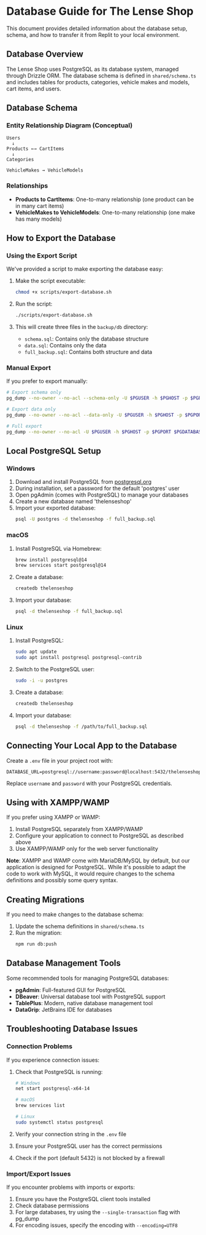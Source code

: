 # Database Guide for The Lense Shop

This document provides detailed information about the database setup, schema, and how to transfer it from Replit to your local environment.

## Database Overview

The Lense Shop uses PostgreSQL as its database system, managed through Drizzle ORM. The database schema is defined in `shared/schema.ts` and includes tables for products, categories, vehicle makes and models, cart items, and users.

## Database Schema

### Entity Relationship Diagram (Conceptual)

```
Users
  ↓
Products ←→ CartItems
  ↓
Categories

VehicleMakes → VehicleModels
```

### Relationships

- **Products to CartItems**: One-to-many relationship (one product can be in many cart items)
- **VehicleMakes to VehicleModels**: One-to-many relationship (one make has many models)

## How to Export the Database

### Using the Export Script

We've provided a script to make exporting the database easy:

1. Make the script executable:
   ```bash
   chmod +x scripts/export-database.sh
   ```

2. Run the script:
   ```bash
   ./scripts/export-database.sh
   ```

3. This will create three files in the `backup/db` directory:
   - `schema.sql`: Contains only the database structure
   - `data.sql`: Contains only the data
   - `full_backup.sql`: Contains both structure and data

### Manual Export

If you prefer to export manually:

```bash
# Export schema only
pg_dump --no-owner --no-acl --schema-only -U $PGUSER -h $PGHOST -p $PGPORT $PGDATABASE > schema.sql

# Export data only
pg_dump --no-owner --no-acl --data-only -U $PGUSER -h $PGHOST -p $PGPORT $PGDATABASE > data.sql

# Full export
pg_dump --no-owner --no-acl -U $PGUSER -h $PGHOST -p $PGPORT $PGDATABASE > full_backup.sql
```

## Local PostgreSQL Setup

### Windows

1. Download and install PostgreSQL from [postgresql.org](https://www.postgresql.org/download/windows/)
2. During installation, set a password for the default 'postgres' user
3. Open pgAdmin (comes with PostgreSQL) to manage your databases
4. Create a new database named 'thelenseshop'
5. Import your exported database:
   ```bash
   psql -U postgres -d thelenseshop -f full_backup.sql
   ```

### macOS

1. Install PostgreSQL via Homebrew:
   ```bash
   brew install postgresql@14
   brew services start postgresql@14
   ```
2. Create a database:
   ```bash
   createdb thelenseshop
   ```
3. Import your database:
   ```bash
   psql -d thelenseshop -f full_backup.sql
   ```

### Linux

1. Install PostgreSQL:
   ```bash
   sudo apt update
   sudo apt install postgresql postgresql-contrib
   ```
2. Switch to the PostgreSQL user:
   ```bash
   sudo -i -u postgres
   ```
3. Create a database:
   ```bash
   createdb thelenseshop
   ```
4. Import your database:
   ```bash
   psql -d thelenseshop -f /path/to/full_backup.sql
   ```

## Connecting Your Local App to the Database

Create a `.env` file in your project root with:

```
DATABASE_URL=postgresql://username:password@localhost:5432/thelenseshop
```

Replace `username` and `password` with your PostgreSQL credentials.

## Using with XAMPP/WAMP

If you prefer using XAMPP or WAMP:

1. Install PostgreSQL separately from XAMPP/WAMP
2. Configure your application to connect to PostgreSQL as described above
3. Use XAMPP/WAMP only for the web server functionality

**Note**: XAMPP and WAMP come with MariaDB/MySQL by default, but our application is designed for PostgreSQL. While it's possible to adapt the code to work with MySQL, it would require changes to the schema definitions and possibly some query syntax.

## Creating Migrations

If you need to make changes to the database schema:

1. Update the schema definitions in `shared/schema.ts`
2. Run the migration:
   ```bash
   npm run db:push
   ```

## Database Management Tools

Some recommended tools for managing PostgreSQL databases:

- **pgAdmin**: Full-featured GUI for PostgreSQL
- **DBeaver**: Universal database tool with PostgreSQL support
- **TablePlus**: Modern, native database management tool
- **DataGrip**: JetBrains IDE for databases

## Troubleshooting Database Issues

### Connection Problems

If you experience connection issues:

1. Check that PostgreSQL is running:
   ```bash
   # Windows
   net start postgresql-x64-14
   
   # macOS
   brew services list
   
   # Linux
   sudo systemctl status postgresql
   ```

2. Verify your connection string in the `.env` file
3. Ensure your PostgreSQL user has the correct permissions
4. Check if the port (default 5432) is not blocked by a firewall

### Import/Export Issues

If you encounter problems with imports or exports:

1. Ensure you have the PostgreSQL client tools installed
2. Check database permissions
3. For large databases, try using the `--single-transaction` flag with pg_dump
4. For encoding issues, specify the encoding with `--encoding=UTF8`